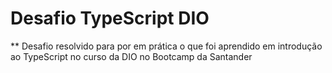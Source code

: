 # Desafio TypeScript DIO

** Desafio resolvido para por em prática o que foi aprendido em introdução ao TypeScript no curso da DIO no Bootcamp da Santander

